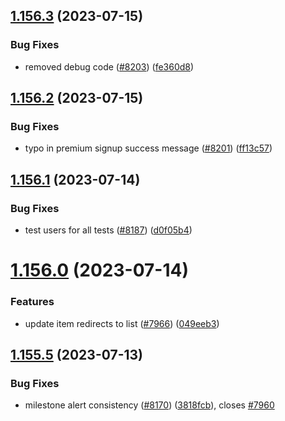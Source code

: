 ## [1.156.3](https://github.com/EddieHubCommunity/LinkFree/compare/v1.156.2...v1.156.3) (2023-07-15)


### Bug Fixes

* removed debug code ([#8203](https://github.com/EddieHubCommunity/LinkFree/issues/8203)) ([fe360d8](https://github.com/EddieHubCommunity/LinkFree/commit/fe360d8ae3701b5d0a759f24f057ffcb3d49d8f6))



## [1.156.2](https://github.com/EddieHubCommunity/LinkFree/compare/v1.156.1...v1.156.2) (2023-07-15)


### Bug Fixes

* typo in premium signup success message ([#8201](https://github.com/EddieHubCommunity/LinkFree/issues/8201)) ([ff13c57](https://github.com/EddieHubCommunity/LinkFree/commit/ff13c577862c102e8aeba72320a4ce5b2a808cbc))



## [1.156.1](https://github.com/EddieHubCommunity/LinkFree/compare/v1.156.0...v1.156.1) (2023-07-14)


### Bug Fixes

* test users for all tests ([#8187](https://github.com/EddieHubCommunity/LinkFree/issues/8187)) ([d0f05b4](https://github.com/EddieHubCommunity/LinkFree/commit/d0f05b4a31fe3bca8eddf5406e228e6700c8bbfb))



# [1.156.0](https://github.com/EddieHubCommunity/LinkFree/compare/v1.155.5...v1.156.0) (2023-07-14)


### Features

* update item redirects to list ([#7966](https://github.com/EddieHubCommunity/LinkFree/issues/7966)) ([049eeb3](https://github.com/EddieHubCommunity/LinkFree/commit/049eeb3d023d13ce0d417eed9201519997db17b2))



## [1.155.5](https://github.com/EddieHubCommunity/LinkFree/compare/v1.155.4...v1.155.5) (2023-07-13)


### Bug Fixes

* milestone alert consistency ([#8170](https://github.com/EddieHubCommunity/LinkFree/issues/8170)) ([3818fcb](https://github.com/EddieHubCommunity/LinkFree/commit/3818fcb9cf0a99136e7bcd3b5a4944b557fd61d2)), closes [#7960](https://github.com/EddieHubCommunity/LinkFree/issues/7960)



